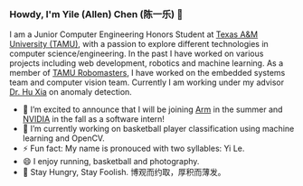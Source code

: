### Howdy, I'm Yile (Allen) Chen (陈一乐) 👋

I am a Junior Computer Engineering Honors Student at [Texas A&M University (TAMU)](https://www.tamu.edu/), with a passion to explore different technologies in computer science/engineering. In the past I have worked on various projects including web development, robotics and machine learning. As a member of [TAMU Robomasters](https://www.tamurobomasters.com/), I have worked on the embedded systems team and computer vision team. Currently I am working under my advisor [Dr. Hu Xia](https://people.engr.tamu.edu/xiahu/index.html) on anomaly detection. 

<!--
**YileAllenChen1/YileAllenChen1** is a ✨ _special_ ✨ repository because its `README.md` (this file) appears on your GitHub profile.

Here are some ideas to get you started:

- 🔭 I’m currently working on 
- 🌱 I’m currently learning ...
- 👯 I’m looking to collaborate on ...
- 🤔 I’m looking for help with ...
- 💬 Ask me about ...
- 📫 How to reach me: ...
- 😄 Pronouns: ...
- ⚡ Fun fact: ...
-->

- 🔭 I’m excited to announce that I will be joining [Arm](https://www.arm.com/) in the summer and [NVIDIA](https://www.nvidia.com/en-us/) in the fall as a software intern!
- 🌱 I’m currently working on basketball player classification using machine learning and OpenCV.
- ⚡ Fun fact: My name is pronouced with two syllables: Yi Le.
- 😄 I enjoy running, basketball and photography.
- 💬 Stay Hungry, Stay Foolish. 博观而约取，厚积而薄发。

